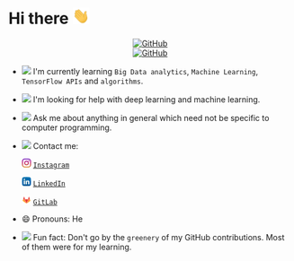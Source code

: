 # Hi there <img src="https://raw.githubusercontent.com/ABSphreak/ABSphreak/master/gifs/Hi.gif" width="30px">

<p align="center">
<a href="https://github.com/shrinidhi99"><img src="https://avatars1.githubusercontent.com/u/32514046?s=460&u=df682293524053c34ccf75b31ccdfef03660c078&v=4" alt="GitHub" width="80"></a>
<br>
<a href="https://github.com/shrinidhi99"><img src="https://img.shields.io/badge/shrinidhi-github-blue" alt="GitHub"></a>
</p>

- <img src="https://media.giphy.com/media/gFK6scW91lwIA6vRXD/giphy.gif" height="30px"> I'm currently learning ```Big Data analytics```, ```Machine Learning```, ```TensorFlow APIs``` and ```algorithms```.
<!-- - 👯 I'm looking to collaborate on ... -->
- <img src="https://media.giphy.com/media/edqywa0aM7I4p3zP4u/giphy.gif" height="30px"> I'm looking for help with deep learning and machine learning.
- <img src="https://media.giphy.com/media/jRlW7GlyeH4BzHZDwS/giphy.gif" height="30px"> Ask me about anything in general which need not be specific to computer programming.
- <img src="https://media.giphy.com/media/m7dLILmScZoGjiO2Nw/giphy.gif" height="30px"> Contact me: 
    
    ![Instagram](https://github.com/shrinidhi99/shrinidhi99/blob/master/assets/instagram.png "Instagram") [`Instagram`](https://www.instagram.com/shrinidhivarna/ "Shrinidhi Varna")

    ![LinkedIn](https://github.com/shrinidhi99/shrinidhi99/blob/master/assets/linkedin.png "LinkedIn") [`LinkedIn`](https://www.linkedin.com/in/shrinidhi99/ "Shrinidhi Varna")
    
    ![GitLab](https://github.com/shrinidhi99/shrinidhi99/blob/master/assets/gitlab.png "GitLab") [`GitLab`](https://gitlab.com/shrinidhi99 "Shrinidhi Anil Varna")
- 😄 Pronouns: He
- <img src="https://media.tenor.com/images/3bccfef3258a3bd826fc6344c73cd42b/tenor.gif" width="35px"> Fun fact: Don't go by the `greenery` of my GitHub contributions. Most of them were for my learning.
